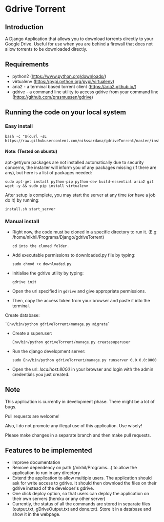 # Gdrive Torrent

## Introduction
A Django Application that allows you to download torrents directly to your Google Drive. Useful for use when you are behind a firewall that does not allow torrents to be downloaded directly.

## Requirements
- python2 (https://www.python.org/downloads/)  
- virtualenv (https://pypi.python.org/pypi/virtualenv)
- aria2 - a terminal based torrent client (https://aria2.github.io/)
- gdrive - a command line utility to access gdrive from your command line (https://github.com/prasmussen/gdrive)

## Running the code on your local system

### Easy install

```
bash -c "$(curl -sL https://raw.githubusercontent.com/nikssardana/gdriveTorrent/master/install.sh)"
```

#### Note: (Tested on ubuntu)

apt-get/yum packages are not installed automatically due to security concerns, the installer will inform you of any packages missing (if there are any), but here is a list of packages needed:
```
sudo apt-get install python-pip python-dev build-essential aria2 git wget -y && sudo pip install virtualenv
```

After setup is complete, you may start the server at any time (or have a job do it) by running:

```
install.sh start_server
```

### Manual install

- Right now, the code must be cloned in a specific directory to run it. (E.g: /home/nikhil/Programs/Django/gdriveTorrent)

    `cd into the cloned folder.`
- Add executable permissions to downloaded.py file by typing:

    `sudo chmod +x downloaded.py`

- Initialise the gdrive utility by typing:

    `gdrive init`

- Open the url specified in `gdrive` and give appropriate permissions.

- Then, copy the access token from your browser and paste it into the terminal.

Create database:

    `Env/bin/python gdriveTorrent/manage.py migrate`

- Create a superuser:

    `Env/bin/python gdriveTorrent/manage.py createsuperuser`

- Run the django development server:

    `sudo Env/bin/python gdriveTorrent/manage.py runserver 0.0.0.0:8000`

- Open the url: *localhost:8000* in your browser and login with the admin credentials you just created.

## Note
This application is currently in development phase. There might be a lot of bugs.

Pull requests are welcome!

Also, I do not promote any illegal use of this application. Use wisely!



Please make changes in a separate branch and then make pull requests.

## Features to be implemented
- Improve documentation
- Remove dependency on path (/nikhil/Programs...) to allow the application to run in any directory
- Extend the application to allow multiple users. The application should ask for write access to gdrive. It should then download the files on their gdrive instead of the developer's gdrive.
- One click deploy option, so that users can deploy the application on their own servers (heroku or any other server)
- Currently, the status of all the commands are stored in separate files (output.txt, gDriveOutput.txt and done.txt). Store it in a database and show it in the webpage.
